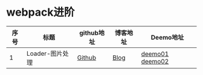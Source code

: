 # webpack进阶


序号|  标题 | github地址 | 博客地址 | Deemo地址|
--- |---    |---         |  ---    |---   |
  1 |Loader-图片处理 | [Github](https://github.com/lailailee/webpack4.0-advanced-deemo/blob/master/book/Loader-%E5%9B%BE%E7%89%87%E5%A4%84%E7%90%86.md) | [Blog](https://blog.lailailee.com/2019/10/11/2019-10-11-webpack-webpack%E8%BF%9B%E9%98%B6(%E4%B8%80)-Loader-%E5%9B%BE%E7%89%87%E5%A4%84%E7%90%86/#3-gt-gt-gt-url-loader-Loads-files-as-base64-encoded-URL) |[deemo01](https://github.com/lailailee/webpack4.0-advanced-deemo/tree/master/deemo01-complex-img-onlyjpg) [deemo02](https://github.com/lailailee/webpack4.0-advanced-deemo/tree/master/deemo02-complex-img-more)







